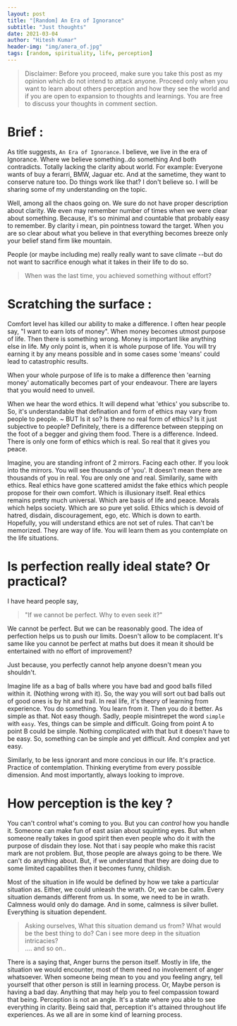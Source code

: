 ```yaml
---
layout: post
title: "[Random] An Era of Ignorance"
subtitle: "Just thoughts"
date: 2021-03-04
author: "Hitesh Kumar"
header-img: "img/anera_of.jpg"
tags: [random, spirituality, life, perception]
---
```



> Disclaimer: Before you proceed, make sure you take this post as my opinion which do not intend to attack anyone. Proceed only when you want to learn about others perception and how they see the world and if you are open to expansion to thoughts and learnings. You are free to discuss your thoughts in comment section.

# Brief :
As title suggests, `An Era of Ignorance`. I believe, we live in the era of Ignorance. Where we believe something..do something And both contradicts. Totally lacking the clarity about world. For example: Everyone wants of buy a ferarri, BMW, Jaguar etc. And at the sametime, they want to conserve nature too. Do things work like that? I don't believe so. I will be sharing some of my understanding on the topic. 

Well, among all the chaos going on. We sure do not have proper description about clarity. We even may remember number of times when we were clear about something. Because, it's so minimal and countable that probably easy to remember. By clarity i mean, pin pointness toward the target. When you are so clear about what you believe in that everything becomes breeze only your belief stand firm like mountain.

People (or maybe including me) really really want to save climate --but do not want to sacrifice enough what it takes in their life to do so. 

> When was the last time, you achieved something without effort? 

# Scratching the surface :

Comfort level has killed our ability to make a difference. I often hear people say, "I want to earn lots of money". When money becomes utmost purpose of life. Then there is something wrong. Money is important like anything else in life. My only point is, when it is whole purpose of life. You will try earning it by any means possible and in some cases some 'means' could lead to catastrophic results. 

When your whole purpose of life is to make a difference then 'earning money' automatically becomes part of your endeavour. There are layers that you would need to unveil. 

When we hear the word ethics. It will depend what 'ethics' you subscribe to. So, it's understandable that defination and form of ethics may vary from people to people. ~ BUT Is it so? Is there no real form of ethics? Is it just subjective to people? Definitely, there is a difference between stepping on the foot of a begger and giving them food. There is a difference. Indeed. There is only one form of ethics which is real. So real that it gives you peace.

Imagine, you are standing infront of 2 mirrors. Facing each other. If you look into the mirrors. You will see thousands of 'you'. It doesn't mean there are thousands of you in real. You are only one and real. Similarily, same with ethics. Real ethics have gone scattered amidst the fake ethics which people propose for their own comfort. Which is illusionary itself. Real ethics remains pretty much universal. Which are basis of life and peace. Morals which helps society. Which are so pure yet solid. Ethics which is devoid of hatred, disdain, discouragement, ego, etc. Which is down to earth. Hopefully, you will understand ethics are not set of rules. That can't be memorized. They are way of life. You will learn them as you contemplate on the life situations.

# Is perfection really ideal state? Or practical?
 I have heard people say,
> "If we cannot be perfect. Why to even seek it?"

We cannot be perfect. But we can be reasonably good. The idea of perfection helps us to push our limits. Doesn't allow to be complacent. It's same like you cannot be perfect at maths but does it mean it should be entertained with no effort of improvement?

Just because, you perfectly cannot help anyone doesn't mean you shouldn't.

Imagine life as a bag of balls where you have bad and good balls filled within it. (Nothing wrong with it). So, the way you will sort out bad balls out of good ones is by hit and trail. In real life, it's theory of learning from experience. You do something. You learn from it. Then you do it better. As simple as that. Not easy though. Sadly, people misintrepet the word `simple` with `easy`. Yes, things can be simple and difficult. Going from point A to point B could be simple. Nothing complicated with that but it doesn't have to be easy. So, something can be simple and yet difficult. And complex and yet easy. 

Similarly, to be less ignorant and more concious in our life. It's practice. Practice of contemplation. Thinking everytime from every possible dimension. And most importantly, always looking to improve.

# How perception is the key ?

You can't control what's coming to you. But you can _control_ how you handle it. Someone can make fun of east asian about squinting eyes. But when someone really takes in good spirit then even people who do it with the purpose of disdain they lose. Not that i say people who make this racist mark are not problem. But, those people are always going to be there. We can't do anything about. But, if we understand that they are doing due to some limited capabilites then it becomes funny, childish. 

Most of the situation in life would be defined by how we take a particular situation as. Either, we could unleash the wrath. Or, we can be calm. Every situation demands different from us. In some, we need to be in wrath. Calmness would only do damage. And in some, calmness is silver bullet. Everything is situation dependent. 
> Asking ourselves, 
What this situation demand us from?
What would be the best thing to do? 
Can i see more deep in the situation intricacies?  
.... and so on..

There is a saying that, Anger burns the person itself. Mostly in life, the situation we would encounter, most of them need no involvement of anger whatsoever. When someone being mean to you and you feeling angry, tell yourself that other person is still in learning process. Or, Maybe person is having a bad day. 
Anything that may help you to feel compassion toward that being. Perception is not an angle. It's a state where you able to see everything in clarity. Being said that, perception it's attained throughout life experiences. As we all are in some kind of learning process. 







